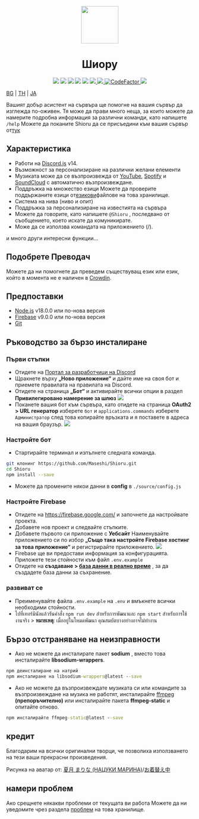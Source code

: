 <div align="center">
  <img src="https://raw.githubusercontent.com/Maseshi/Shioru/main/assets/icons/favicon-circle.png" width="100" />
  <h1>
    <strong>Шиору</strong>
  </h1>
  <img src="https://img.shields.io/badge/discord.js-v14-7354F6?logo=discord&logoColor=white" />
  <img src="https://img.shields.io/github/stars/Maseshi/Shioru.svg?logo=github" />
  <img src="https://img.shields.io/github/v/release/Maseshi/Shioru">
  <img src="https://img.shields.io/github/license/Maseshi/Shioru.svg?logo=github" />
  <img src="https://img.shields.io/github/last-commit/Maseshi/Shioru">
  <a title="Статус" target="_blank" href="https://shioru.statuspage.io/">
    <img src="https://img.shields.io/badge/dynamic/json?logo=google-cloud&logoColor=white&label=status&query=status.indicator&url=https%3A%2F%2Fq60yrzp0cbgg.statuspage.io%2Fapi%2Fv2%2Fstatus.json" />
  </a>
  <a title="Crowdin" target="_blank" href="https://crowdin.com/project/shioru-bot">
    <img src="https://badges.crowdin.net/shioru-bot/localized.svg">
  </a>
  <a title="CodeFactor" target="_blank" href="https://www.codefactor.io/repository/github/maseshi/shioru">
    <img src="https://www.codefactor.io/repository/github/maseshi/shioru/badge" alt="CodeFactor" />
  </a>
  <a title="Топ.гг" target="_blank" href="https://top.gg/bot/704706906505347183">
    <img src="https://top.gg/api/widget/upvotes/704706906505347183.svg">
  </a>
</div>

[BG](https://github.com/Maseshi/Shioru/blob/main/documents/README.en.md) | [TH](https://github.com/Maseshi/Shioru/blob/main/documents/README.th.md) | [JA](https://github.com/Maseshi/Shioru/blob/main/documents/README.ja.md)

Вашият добър асистент на сървъра ще помогне на вашия сървър да изглежда по-оживен. Тя може да прави много неща, за които можете да намерите подробна информация за различни команди, като напишете `/help` Можете да поканите Shioru да се присъедини към вашия сървър от[тук](https://discord.com/api/oauth2/authorize?client_id=704706906505347183&permissions=8&scope=applications.commands%20bot&redirect_uri=https%3A%2F%2Fshiorus.web.app%2Fthanks-you)

## Характеристика

- Работи на [Discord.js](https://discord.js.org/) v14.
- Възможност за персонализиране на различни желани елементи
- Музиката може да се възпроизвежда от [YouTube](https://www.youtube.com/), [Spotify](https://www.spotify.com/) и [SoundCloud](https://soundcloud.com/) с автоматично възпроизвеждане.
- Поддръжка на множество езици Можете да проверите поддържаните езици от[езикови](https://github.com/Maseshi/shioru/blob/main/source/languages)файлове на това хранилище.
- Система на нива (ниво и опит)
- Поддръжка за персонализиране на известията на сървъра
- Можете да говорите, като напишете `@Shioru` , последвано от съобщението, което искате да комуникирате.
- Може да се използва командата на приложението (/).

и много други интересни функции...

## Подобрете Преводач

Можете да ни помогнете да преведем съществуващ език или език, който в момента не е наличен в [Crowdin](https://crowdin.com/project/shioru-bot).

## Предпоставки

- [Node.js](https://nodejs.org/) v18.0.0 или по-нова версия
- [Firebase](https://firebase.google.com/) v9.0.0 или по-нова версия
- [Git](https://git-scm.com/downloads)

## Ръководство за бързо инсталиране

### Първи стъпки

- Отидете на [Портал за разработчици на Discord](https://discord.com/developers/applications)
- Щракнете върху **„Ново приложение“** и дайте име на своя бот и приемете правилата на правилата на Discord.
- Отидете на страница **„Бот“** и активирайте всички опции в раздел **Привилегировано намерение за шлюз** ![](https://raw.githubusercontent.com/Maseshi/Shioru/main/assets/images/discord-developer-portal-privileged-gateway-intents.png)
- Поканете вашия бот към сървъра, като отидете на страница **OAuth2 > URL генератор** изберете `бот` и `applications.commands` изберете `Администратор` след това копирайте връзката и я поставете в адреса на вашия браузър. ![](https://raw.githubusercontent.com/Maseshi/Shioru/main/assets/images/discord-developer-portal-scopes.png)

### Настройте бот

- Стартирайте терминал и изпълнете следната команда.

```bash
git клонинг https://github.com/Maseshi/Shioru.git
cd Shioru
npm install --save
```

- Можете да промените някои данни в **config** в `./source/config.js`

### Настройте Firebase

- Отидете на https://firebase.google.com/ и започнете да настройвате проекта.
- Добавете нов проект и следвайте стъпките.
- Добавете първото си приложение с **Уебсайт** Наименувайте приложението си по избор **„Също така настройте Firebase хостинг за това приложение“** и регистрирайте приложението. ![](https://raw.githubusercontent.com/Maseshi/Shioru/main/assets/images/firebase-setup-web-application.png)
- Firebase ще ви предостави информация за конфигурацията. Приложете тези стойности към файл `.env.example`
- Отидете на **създаване > [база данни в реално време](https://console.firebase.google.com/u/0/project/_/database/data)** , за да създадете база данни за съхранение.

### развиват се

- Преименувайте файла `.env.example` на `.env` и вмъкнете всички необходими стойности.
- ไปที่เทอร์มินัลแล้วรันคำสั่ง `npm run dev` สำหรับการพัฒนาและ `npm start` สำหรับการใช้งานจริง > **หมายเหตุ**: เมื่ออยู่ในโหมดพัฒนา คุณสมบัตบางอย่างอาจไม่ทำงาน

## Бързо отстраняване на неизправности

- Ако не можете да инсталирате пакет **sodium** , вместо това инсталирайте **libsodium-wrappers**.
```bat
npm деинсталиране на натрий
npm инсталиране на libsodium-wrappers@latest --save
```
- Ако не можете да възпроизвеждате музиката си или командите за възпроизвеждане на музика не работят, инсталирайте [ffmpeg](https://ffmpeg.org/download.html) **(препоръчително)** или инсталирайте пакета **ffmpeg-static** и опитайте отново.
```bat
npm инсталирайте ffmpeg-static@latest --save
```

## кредит

Благодарим на всички оригинални творци, че позволиха използването на тези ваши прекрасни произведения.

Рисунка на аватар от: [夏月 まりな (НАЦУКИ МАРИНА)](https://www.pixiv.net/en/users/482462)/[お着替え中](https://www.pixiv.net/en/artworks/76075098)

## намери проблем

Ако срещнете някакви проблеми от текущата ви работа Можете да ни уведомите чрез раздела [проблем](https://github.com/Maseshi/Shioru/issues) на това хранилище.
